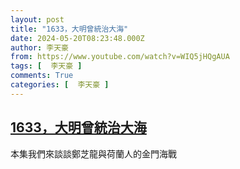 ```yaml
---
layout: post
title: "1633，大明曾統治大海"
date: 2024-05-20T08:23:48.000Z
author: 李天豪
from: https://www.youtube.com/watch?v=WIQ5jHQgAUA
tags: [  李天豪 ]
comments: True
categories: [  李天豪 ]
---
```

<!--1716193428000-->
[1633，大明曾統治大海](https://www.youtube.com/watch?v=WIQ5jHQgAUA)
------

<div>
本集我們來談談鄭芝龍與荷蘭人的金門海戰
</div>
